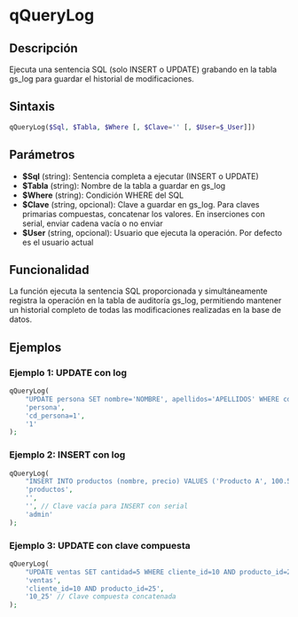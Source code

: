 # qQueryLog

## Descripción
Ejecuta una sentencia SQL (solo INSERT o UPDATE) grabando en la tabla gs_log para guardar el historial de modificaciones.

## Sintaxis
```php
qQueryLog($Sql, $Tabla, $Where [, $Clave='' [, $User=$_User]])
```

## Parámetros
- **$Sql** (string): Sentencia completa a ejecutar (INSERT o UPDATE)
- **$Tabla** (string): Nombre de la tabla a guardar en gs_log
- **$Where** (string): Condición WHERE del SQL
- **$Clave** (string, opcional): Clave a guardar en gs_log. Para claves primarias compuestas, concatenar los valores. En inserciones con serial, enviar cadena vacía o no enviar
- **$User** (string, opcional): Usuario que ejecuta la operación. Por defecto es el usuario actual

## Funcionalidad
La función ejecuta la sentencia SQL proporcionada y simultáneamente registra la operación en la tabla de auditoría gs_log, permitiendo mantener un historial completo de todas las modificaciones realizadas en la base de datos.

## Ejemplos

### Ejemplo 1: UPDATE con log
```php
qQueryLog(
    "UPDATE persona SET nombre='NOMBRE', apellidos='APELLIDOS' WHERE cd_persona=1",
    'persona',
    'cd_persona=1',
    '1'
);
```

### Ejemplo 2: INSERT con log
```php
qQueryLog(
    "INSERT INTO productos (nombre, precio) VALUES ('Producto A', 100.50)",
    'productos',
    '',
    '', // Clave vacía para INSERT con serial
    'admin'
);
```

### Ejemplo 3: UPDATE con clave compuesta
```php
qQueryLog(
    "UPDATE ventas SET cantidad=5 WHERE cliente_id=10 AND producto_id=25",
    'ventas',
    'cliente_id=10 AND producto_id=25',
    '10_25' // Clave compuesta concatenada
);
```